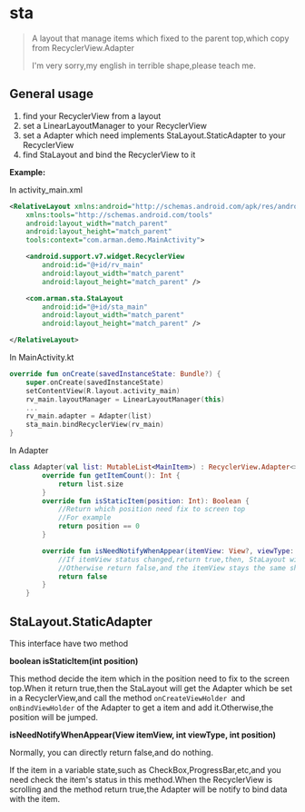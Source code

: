 # sta

> A layout that manage items which fixed to the parent top,which copy from RecyclerView.Adapter
>
> I'm very sorry,my english in terrible shape,please teach me.

## General usage

1. find your RecyclerView from a layout
2. set a LinearLayoutManager to your RecyclerView
3. set a Adapter which need implements StaLayout.StaticAdapter to your RecyclerView
4. find StaLayout and bind the RecyclerView to it


**Example:**

In activity_main.xml

~~~xml
<RelativeLayout xmlns:android="http://schemas.android.com/apk/res/android"
    xmlns:tools="http://schemas.android.com/tools"
    android:layout_width="match_parent"
    android:layout_height="match_parent"
    tools:context="com.arman.demo.MainActivity">

    <android.support.v7.widget.RecyclerView
        android:id="@+id/rv_main"
        android:layout_width="match_parent"
        android:layout_height="match_parent" />

    <com.arman.sta.StaLayout
        android:id="@+id/sta_main"
        android:layout_width="match_parent"
        android:layout_height="match_parent" />

</RelativeLayout>
~~~

In MainActivity.kt

~~~kotlin
override fun onCreate(savedInstanceState: Bundle?) {
    super.onCreate(savedInstanceState)
    setContentView(R.layout.activity_main)
    rv_main.layoutManager = LinearLayoutManager(this)
    ...
    rv_main.adapter = Adapter(list)
    sta_main.bindRecyclerView(rv_main)
}
~~~

In Adapter

~~~kotlin
class Adapter(val list: MutableList<MainItem>) : RecyclerView.Adapter<>(), StaLayout.StaticAdapter {
        override fun getItemCount(): Int {
            return list.size
        }
        override fun isStaticItem(position: Int): Boolean {
          	//Return which position need fix to screen top
          	//For example
            return position == 0
        }

        override fun isNeedNotifyWhenAppear(itemView: View?, viewType: Int, position: Int): Boolean {
          	//If itemView status changed,return true,then, StaLayout will use this adapter to bind data to the itemView.
          	//Otherwise return false,and the itemView stays the same shape.
            return false
        }
    }
~~~




## StaLayout.StaticAdapter

This interface have two method

**boolean isStaticItem(int position)** 

This method decide the item which in the position need to fix to the screen top.When it return true,then the StaLayout will get the Adapter which be set in a RecyclerView,and call the method `onCreateViewHolder `and `onBindViewHolder` of the Adapter to get a item and add it.Otherwise,the position will be jumped.

**isNeedNotifyWhenAppear(View itemView, int viewType, int position)**

Normally, you can directly return false,and do nothing.

If the item in a variable state,such as CheckBox,ProgressBar,etc,and you need check the item's status in this method.When the RecyclerView is scrolling and the method return true,the Adapter will be notify to bind data with the item.